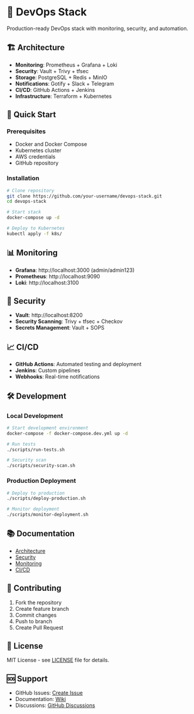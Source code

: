 # 🚀 DevOps Stack

Production-ready DevOps stack with monitoring, security, and automation.

## 🏗️ Architecture

- **Monitoring**: Prometheus + Grafana + Loki
- **Security**: Vault + Trivy + tfsec
- **Storage**: PostgreSQL + Redis + MinIO
- **Notifications**: Gotify + Slack + Telegram
- **CI/CD**: GitHub Actions + Jenkins
- **Infrastructure**: Terraform + Kubernetes

## 🚀 Quick Start

### Prerequisites
- Docker and Docker Compose
- Kubernetes cluster
- AWS credentials
- GitHub repository

### Installation
```bash
# Clone repository
git clone https://github.com/your-username/devops-stack.git
cd devops-stack

# Start stack
docker-compose up -d

# Deploy to Kubernetes
kubectl apply -f k8s/
```

## 📊 Monitoring

- **Grafana**: http://localhost:3000 (admin/admin123)
- **Prometheus**: http://localhost:9090
- **Loki**: http://localhost:3100

## 🔐 Security

- **Vault**: http://localhost:8200
- **Security Scanning**: Trivy + tfsec + Checkov
- **Secrets Management**: Vault + SOPS

## 📈 CI/CD

- **GitHub Actions**: Automated testing and deployment
- **Jenkins**: Custom pipelines
- **Webhooks**: Real-time notifications

## 🛠️ Development

### Local Development
```bash
# Start development environment
docker-compose -f docker-compose.dev.yml up -d

# Run tests
./scripts/run-tests.sh

# Security scan
./scripts/security-scan.sh
```

### Production Deployment
```bash
# Deploy to production
./scripts/deploy-production.sh

# Monitor deployment
./scripts/monitor-deployment.sh
```

## 📚 Documentation

- [Architecture](docs/architecture.md)
- [Security](docs/security.md)
- [Monitoring](docs/monitoring.md)
- [CI/CD](docs/cicd.md)

## 🤝 Contributing

1. Fork the repository
2. Create feature branch
3. Commit changes
4. Push to branch
5. Create Pull Request

## 📄 License

MIT License - see [LICENSE](LICENSE) file for details.

## 🆘 Support

- GitHub Issues: [Create Issue](https://github.com/your-username/devops-stack/issues)
- Documentation: [Wiki](https://github.com/your-username/devops-stack/wiki)
- Discussions: [GitHub Discussions](https://github.com/your-username/devops-stack/discussions)

